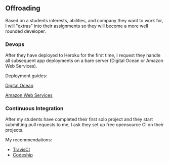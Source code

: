 ## Offroading

Based on a students interests, abilities, and company they want to work for, I will "extras" into their assignments so they will become a more well rounded developer.

### Devops

After they have deployed to Heroku for the first time, I request they handle all subsequent app deployments on a bare server (Digital Ocean or Amazon Web Services).

Deployment guides:

[Digital Ocean](https://www.digitalocean.com/community/tutorials/how-to-use-the-ruby-on-rails-one-click-application-on-digitalocean)

[Amazon Web Services](https://www.sitepoint.com/deploy-your-rails-app-to-aws/)

### Continuous Integration

After my students have completed their first solo project and they start submitting pull requests to me, I ask they set up free opensource CI on their projects.

My recommendations:

* [TravisCI](https://travis-ci.org)
* [Codeship](https://codeship.com)
